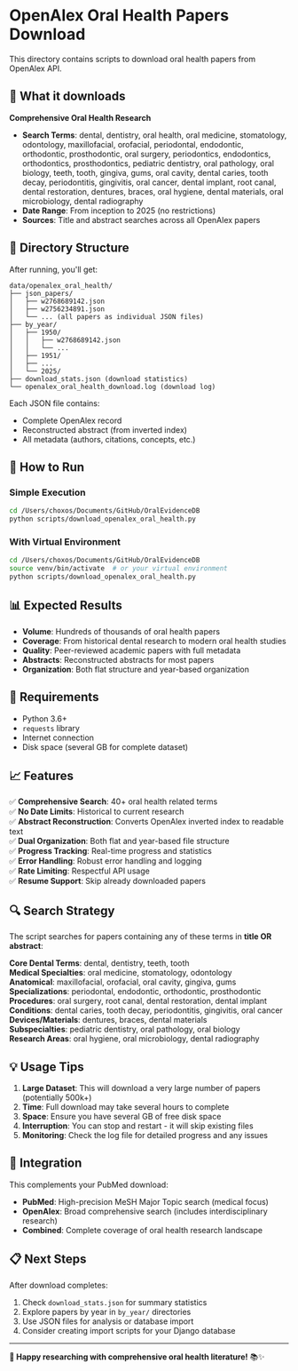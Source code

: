# OpenAlex Oral Health Papers Download

This directory contains scripts to download oral health papers from OpenAlex API.

## 🦷 What it downloads

**Comprehensive Oral Health Research**
- **Search Terms**: dental, dentistry, oral health, oral medicine, stomatology, odontology, maxillofacial, orofacial, periodontal, endodontic, orthodontic, prosthodontic, oral surgery, periodontics, endodontics, orthodontics, prosthodontics, pediatric dentistry, oral pathology, oral biology, teeth, tooth, gingiva, gums, oral cavity, dental caries, tooth decay, periodontitis, gingivitis, oral cancer, dental implant, root canal, dental restoration, dentures, braces, oral hygiene, dental materials, oral microbiology, dental radiography
- **Date Range**: From inception to 2025 (no restrictions)
- **Sources**: Title and abstract searches across all OpenAlex papers

## 📁 Directory Structure

After running, you'll get:
```
data/openalex_oral_health/
├── json_papers/
│   ├── w2768689142.json
│   ├── w2756234891.json
│   └── ... (all papers as individual JSON files)
├── by_year/
│   ├── 1950/
│   │   ├── w2768689142.json
│   │   └── ...
│   ├── 1951/
│   ├── ...
│   └── 2025/
├── download_stats.json (download statistics)
└── openalex_oral_health_download.log (download log)
```

Each JSON file contains:
- Complete OpenAlex record
- Reconstructed abstract (from inverted index)
- All metadata (authors, citations, concepts, etc.)

## 🚀 How to Run

### Simple Execution
```bash
cd /Users/choxos/Documents/GitHub/OralEvidenceDB
python scripts/download_openalex_oral_health.py
```

### With Virtual Environment
```bash
cd /Users/choxos/Documents/GitHub/OralEvidenceDB
source venv/bin/activate  # or your virtual environment
python scripts/download_openalex_oral_health.py
```

## 📊 Expected Results

- **Volume**: Hundreds of thousands of oral health papers
- **Coverage**: From historical dental research to modern oral health studies
- **Quality**: Peer-reviewed academic papers with full metadata
- **Abstracts**: Reconstructed abstracts for most papers
- **Organization**: Both flat structure and year-based organization

## 🔧 Requirements

- Python 3.6+
- `requests` library
- Internet connection
- Disk space (several GB for complete dataset)

## 📈 Features

✅ **Comprehensive Search**: 40+ oral health related terms  
✅ **No Date Limits**: Historical to current research  
✅ **Abstract Reconstruction**: Converts OpenAlex inverted index to readable text  
✅ **Dual Organization**: Both flat and year-based file structure  
✅ **Progress Tracking**: Real-time progress and statistics  
✅ **Error Handling**: Robust error handling and logging  
✅ **Rate Limiting**: Respectful API usage  
✅ **Resume Support**: Skip already downloaded papers  

## 🔍 Search Strategy

The script searches for papers containing any of these terms in **title OR abstract**:

**Core Dental Terms**: dental, dentistry, teeth, tooth  
**Medical Specialties**: oral medicine, stomatology, odontology  
**Anatomical**: maxillofacial, orofacial, oral cavity, gingiva, gums  
**Specializations**: periodontal, endodontic, orthodontic, prosthodontic  
**Procedures**: oral surgery, root canal, dental restoration, dental implant  
**Conditions**: dental caries, tooth decay, periodontitis, gingivitis, oral cancer  
**Devices/Materials**: dentures, braces, dental materials  
**Subspecialties**: pediatric dentistry, oral pathology, oral biology  
**Research Areas**: oral hygiene, oral microbiology, dental radiography  

## 💡 Usage Tips

1. **Large Dataset**: This will download a very large number of papers (potentially 500k+)
2. **Time**: Full download may take several hours to complete
3. **Space**: Ensure you have several GB of free disk space
4. **Interruption**: You can stop and restart - it will skip existing files
5. **Monitoring**: Check the log file for detailed progress and any issues

## 🔗 Integration

This complements your PubMed download:
- **PubMed**: High-precision MeSH Major Topic search (medical focus)
- **OpenAlex**: Broad comprehensive search (includes interdisciplinary research)
- **Combined**: Complete coverage of oral health research landscape

## 📋 Next Steps

After download completes:
1. Check `download_stats.json` for summary statistics
2. Explore papers by year in `by_year/` directories  
3. Use JSON files for analysis or database import
4. Consider creating import scripts for your Django database

---

**🦷 Happy researching with comprehensive oral health literature!** 📚✨
